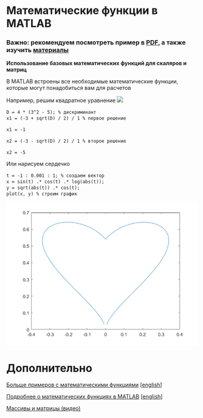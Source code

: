 # Математические функции в MATLAB

### Важно: рекомендуем посмотреть пример в [PDF](math_functions.pdf), а также изучить [материалы](#дополнительно)

**Использование базовых математических функций для скаляров и матриц**

В MATLAB встроены все необходимые математические функции, которые могут понадобиться вам для расчетов

Например, решим квадратное уравнение <img src="https://latex.codecogs.com/gif.latex?\inline&space;x^2&space;+6x+5=0"/> 

```matlab:Code
D = 4 * (3^2 - 5); % дискриминант
x1 = (-3 + sqrt(D) / 2) / 1 % первое решение
```

```text:Output
x1 = -1
```

```matlab:Code
x2 = (-3 - sqrt(D) / 2) / 1 % второе решение
```

```text:Output
x2 = -5
```

Или нарисуем сердечко

```matlab:Code
t = -1 : 0.001 : 1; % создаем вектор
x = sin(t) .* cos(t) .* log(abs(t));
y = sqrt(abs(t)) .* cos(t);
plot(x, y) % строим график
```

![figure_0.png](README_images/figure_0.png)

# Дополнительно

[Больше примеров с математическими функциями](https://docs.exponenta.ru/matlab/examples.html?category=mathematics#mathematics) [[english](https://www.mathworks.com/help/matlab/examples.html?category=mathematics)]

[Подробнее о математических функциях в MATLAB](https://docs.exponenta.ru/matlab/mathematics.html) [[english](https://www.mathworks.com/help/matlab/mathematics.html)]

[Массивы и матрицы (видео)](https://youtu.be/7AsTymGlWo4)